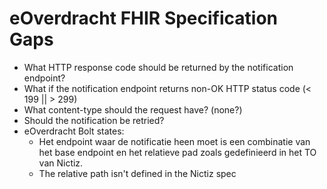 # eOverdracht FHIR Specification Gaps

* What HTTP response code should be returned by the notification endpoint?
* What if the notification endpoint returns non-OK HTTP status code (< 199 || > 299)
* What content-type should the request have? (none?)
* Should the notification be retried?
* eOverdracht Bolt states:
  * Het endpoint waar de notificatie heen moet is een combinatie van het base endpoint en het relatieve pad zoals gedefinieerd in het TO van Nictiz.
  * The relative path isn't defined in the Nictiz spec
  